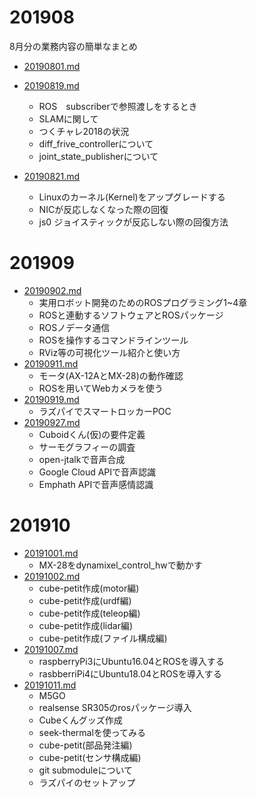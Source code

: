# 201908
8月分の業務内容の簡単なまとめ

* [20190801.md](201908/20190801.md)

* [20190819.md](201908/20190819.md)
    * ROS　subscriberで参照渡しをするとき
    * SLAMに関して
    * つくチャレ2018の状況
    * diff_frive_controllerについて
    * joint_state_publisherについて

* [20190821.md](201908/20190821.md)
    * Linuxのカーネル(Kernel)をアップグレードする
    * NICが反応しなくなった際の回復
    * js0 ジョイスティックが反応しない際の回復方法

# 201909
* [20190902.md](201909/20190902.md)
    * 実用ロボット開発のためのROSプログラミング1~4章
    * ROSと連動するソフトウェアとROSパッケージ
    * ROSノデータ通信
    * ROSを操作するコマンドラインツール
    * RViz等の可視化ツール紹介と使い方
* [20190911.md](201909/20190911.md)
    * モータ(AX-12AとMX-28)の動作確認
    * ROSを用いてWebカメラを使う
* [20190919.md](201909/20190919.md)
    * ラズパイでスマートロッカーPOC
* [20190927.md](201909/20190927.md)
    * Cuboidくん(仮)の要件定義
    * サーモグラフィーの調査
    * open-jtalkで音声合成
    * Google Cloud APIで音声認識
    * Emphath APIで音声感情認識

# 201910
* [20191001.md](201910/20191001.md)
    * MX-28をdynamixel_control_hwで動かす
* [20191002.md](201910/20191002.md)    
    * cube-petit作成(motor編)
    * cube-petit作成(urdf編)
    * cube-petit作成(teleop編)
    * cube-petit作成(lidar編)
    * cube-petit作成(ファイル構成編)
* [20191007.md](201910/20191007.md)
    * raspberryPi3にUbuntu16.04とROSを導入する
    * rasbberriPi4にUbuntu18.04とROSを導入する
* [20191011.md](201910/20191011.md)
    * M5GO
    * realsense SR305のrosパッケージ導入
    * Cubeくんグッズ作成
    * seek-thermalを使ってみる
    * cube-petit(部品発注編)
    * cube-petit(センサ構成編)
    * git submoduleについて
    * ラズパイのセットアップ